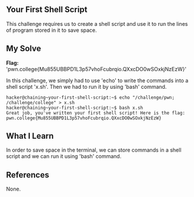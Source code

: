 ## Your First Shell Script
This challenge requires us to create a shell script and use it to run the lines of program stored in it to save space.
## My Solve
**Flag:** 'pwn.college{Mu855UBBPD1L3p57vhoFcubrqio.QXxcDO0wSOxkjNzEzW}'

In this challenge, we simply had to use 'echo' to write the commands into a shell script 'x.sh'. Then we had to run it by using 'bash' command.
```
hacker@chaining~your-first-shell-script:~$ echo "/challenge/pwn; /challenge/college" > x.sh
hacker@chaining~your-first-shell-script:~$ bash x.sh
Great job, you've written your first shell script! Here is the flag:
pwn.college{Mu855UBBPD1L3p57vhoFcubrqio.QXxcDO0wSOxkjNzEzW}
```

## What I Learn
In order to save space in the terminal, we can store commands in a shell script and we can run it using 'bash' command.
## References
None.
